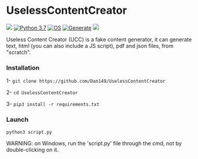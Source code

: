 # UselessContentCreator
<a href="https://github.com/Dan149/UselessContentCreator/blob/main/LICENSE"><img src="https://img.shields.io/badge/license-MIT-green.svg?label=License&style=flat" /></a>
[![Python 3.7](https://img.shields.io/badge/Python-3.7-blue.svg)](http://www.python.org/download/)
[![OS](https://img.shields.io/badge/Tested%20on-Linux%20|%20Windows%20|%20Android%20Termux-purple.svg)](https://www.linux.com/what-is-linux/)
[![Generate](https://img.shields.io/badge/Generate-.txt%20.html%20.pdf%20.json-red.svg)](https://github.com/Dan149/UselessContentCreator)
<a href="https://twitter.com/daniel_fkv"><img src="https://img.shields.io/twitter/follow/daniel_fkv?label=Follow&style=social" /></a>

Useless Content Creator (UCC) is a fake content generator, it can generate text, html (you can also include a JS script), pdf and json files, from "scratch".

### Installation
1- `git clone https://github.com/Dan149/UselessContentCreator`

2- `cd UselessContentCreator`

3- `pip3 install -r requirements.txt`

### Launch

 `python3 script.py`

WARNING: on Windows, run the 'script.py' file through the cmd, not by double-clicking on it.
